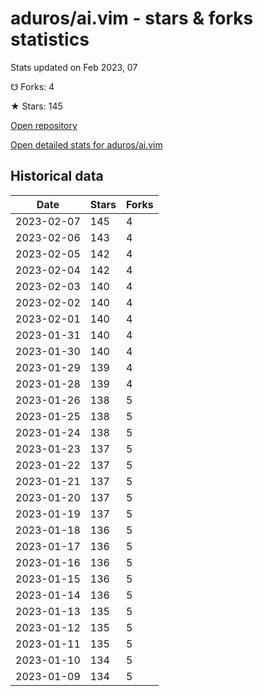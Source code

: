 # aduros/ai.vim - stars & forks statistics

Stats updated on Feb 2023, 07

☋ Forks: 4

★ Stars: 145

[Open repository](https://github.com/aduros/ai.vim)

[Open detailed stats for aduros/ai.vim](https://reviewgithub.com/rep/aduros/ai.vim)

## Historical data
| Date | Stars | Forks |
|------|-------|-------|
| 2023-02-07 | 145 | 4 | 
| 2023-02-06 | 143 | 4 | 
| 2023-02-05 | 142 | 4 | 
| 2023-02-04 | 142 | 4 | 
| 2023-02-03 | 140 | 4 | 
| 2023-02-02 | 140 | 4 | 
| 2023-02-01 | 140 | 4 | 
| 2023-01-31 | 140 | 4 | 
| 2023-01-30 | 140 | 4 | 
| 2023-01-29 | 139 | 4 | 
| 2023-01-28 | 139 | 4 | 
| 2023-01-26 | 138 | 5 | 
| 2023-01-25 | 138 | 5 | 
| 2023-01-24 | 138 | 5 | 
| 2023-01-23 | 137 | 5 | 
| 2023-01-22 | 137 | 5 | 
| 2023-01-21 | 137 | 5 | 
| 2023-01-20 | 137 | 5 | 
| 2023-01-19 | 137 | 5 | 
| 2023-01-18 | 136 | 5 | 
| 2023-01-17 | 136 | 5 | 
| 2023-01-16 | 136 | 5 | 
| 2023-01-15 | 136 | 5 | 
| 2023-01-14 | 136 | 5 | 
| 2023-01-13 | 135 | 5 | 
| 2023-01-12 | 135 | 5 | 
| 2023-01-11 | 135 | 5 | 
| 2023-01-10 | 134 | 5 | 
| 2023-01-09 | 134 | 5 | 

